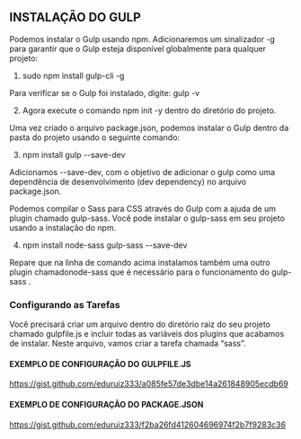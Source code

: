 ## INSTALAÇÃO DO GULP

Podemos instalar o Gulp usando npm. Adicionaremos um sinalizador -g para garantir que o Gulp esteja disponível globalmente para qualquer projeto:

1. sudo npm install gulp-cli -g

Para verificar se o Gulp foi instalado, digite:
gulp -v

2. Agora execute o comando npm init -y dentro do diretório do projeto.

Uma vez criado o arquivo package.json, podemos instalar o Gulp dentro da pasta do projeto usando o seguinte comando:

3. npm install gulp --save-dev

Adicionamos --save-dev, com o objetivo de adicionar o gulp como uma dependência de desenvolvimento (dev dependency) no arquivo package.json.

Podemos compilar o Sass para CSS através do Gulp com a ajuda de um plugin chamado gulp-sass. Você pode instalar o gulp-sass em seu projeto usando a instalação do npm.

4. npm install node-sass gulp-sass --save-dev

Repare que na linha de comando acima instalamos também uma outro plugin chamadonode-sass que é necessário para o funcionamento do gulp-sass .

### Configurando as Tarefas

Você precisará criar um arquivo dentro do diretório raiz do seu projeto chamado gulpfile.js e incluir todas as variáveis dos plugins que acabamos de instalar. Neste arquivo, vamos criar a tarefa chamada “sass”.

#### EXEMPLO DE CONFIGURAÇÃO DO GULPFILE.JS

https://gist.github.com/eduruiz333/a085fe57de3dbe14a261848905ecdb69

#### EXEMPLO DE CONFIGURAÇÃO DO PACKAGE.JSON

https://gist.github.com/eduruiz333/f2ba26fd412604696974f2b7f9283c36